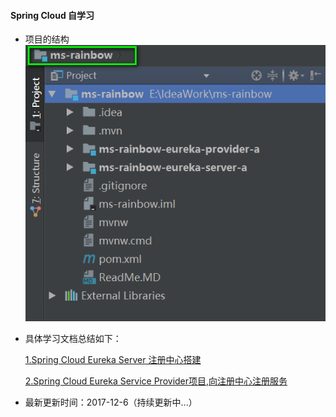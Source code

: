 #### Spring Cloud 自学习

* 项目的结构
    ![ms-rainbow-project-struct](./photos/ms-rainbow-project-struct.png)

* 具体学习文档总结如下：
    
    [1.Spring Cloud Eureka Server 注册中心搭建](./ms-rainbow-eureka-server-a/doc/1.Spring%20Cloud%20Eureka%20Server%20搭建.md)
    
    [2.Spring Cloud Eureka Service Provider项目,向注册中心注册服务](./ms-rainbow-eureka-provider-a/doc/1.Spring%20Cloud%20Eureka%20Service%20Provider项目.md)


* 最新更新时间：2017-12-6（持续更新中...）
 